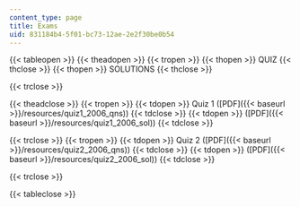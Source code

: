 ```yaml
---
content_type: page
title: Exams
uid: 831184b4-5f01-bc73-12ae-2e2f30be0b54
---
```


{{< tableopen >}}
{{< theadopen >}}
{{< tropen >}}
{{< thopen >}}
QUIZ
{{< thclose >}}
{{< thopen >}}
SOLUTIONS
{{< thclose >}}

{{< trclose >}}

{{< theadclose >}}
{{< tropen >}}
{{< tdopen >}}
Quiz 1 ([PDF]({{< baseurl >}}/resources/quiz1_2006_qns))
{{< tdclose >}}
{{< tdopen >}}
([PDF]({{< baseurl >}}/resources/quiz1_2006_sol))
{{< tdclose >}}

{{< trclose >}}
{{< tropen >}}
{{< tdopen >}}
Quiz 2 ([PDF]({{< baseurl >}}/resources/quiz2_2006_qns))
{{< tdclose >}}
{{< tdopen >}}
([PDF]({{< baseurl >}}/resources/quiz2_2006_sol))
{{< tdclose >}}

{{< trclose >}}

{{< tableclose >}}